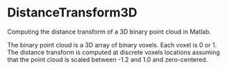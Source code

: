 # DistanceTransform3D

Computing the distance transform of a 3D binary point cloud in Matlab.

The binary point cloud is a 3D array of binary voxels. Each voxel is 0 or 1. The distance transform is computed at discrete voxels locations assuming that the point cloud is scaled between -1.2 and 1.0 and zero-centered. 
